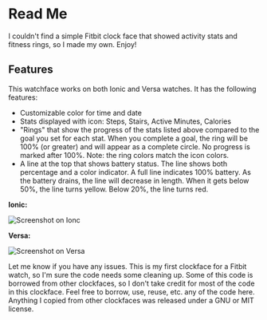 # Read Me

I couldn't find a simple Fitbit clock face that showed activity stats and fitness rings, so I made my own. Enjoy!

## Features
This watchface works on both Ionic and Versa watches. It has the following features:

- Customizable color for time and date
- Stats displayed with icon: Steps, Stairs, Active Minutes, Calories
- "Rings" that show the progress of the stats listed above compared to the goal you set for each stat. When you complete a goal, the ring will be 100% (or greater) and will appear as a complete circle. No progress is marked after 100%. Note: the ring colors match the icon colors.
- A line at the top that shows battery status. The line shows both percentage and a color indicator. A full line indicates 100% battery. As the battery drains, the line will decrease in length. When it gets below 50%, the line turns yellow. Below 20%, the line turns red.

**Ionic:**

![Screenshot on Ionc](https://github.com/smplifenathan/minimal-rings/blob/master/Minimal-Rings-screenshot-ionic.png)

**Versa:**

![Screenshot on Versa](https://github.com/smplifenathan/minimal-rings/blob/master/Minimal-Rings-screenshot-versa.png)

Let me know if you have any issues. This is my first clockface for a Fitbit watch, so I'm sure the code needs some cleaning up. Some of this code is borrowed from other clockfaces, so I don't take credit for most of the code in this clockface. Feel free to borrow, use, reuse, etc. any of the code here. Anything I copied from other clockfaces was released under a GNU or MIT license.
